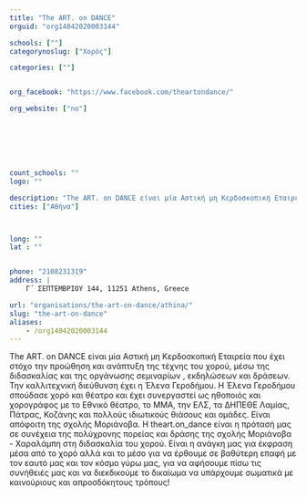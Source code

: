 ```yaml
---
title: "The ART. on DANCE"
orguid: "org14042020003144"

schools: [""]
categorynoslug: ["Χορός"]

categories: [""]


org_facebook: "https://www.facebook.com/theartondance/"

org_website: ["no"]







count_schools: ""
logo: ""

description: "The ART. on DANCE είναι μία Αστική μη Κερδοσκοπική Εταιρεία που έχει στόχο την προώθηση και ανάπτυξη της τέχνης του χορού, μέσω της διδασκαλίας και της οργάνωσης σεμιναρίων , εκδηλώσεων και δράσεων. Την καλλιτεχνική διεύθυνση έχει η Έλενα Γεροδήμου. Η Έλενα Γεροδήμου σπούδασε χορό και θέατρο και έχει συνεργαστεί ως ηθοποιός και χορογράφος με το Εθνικό θέατρο, το ΜΜΑ, την ΕΛΣ, τα ΔΗΠΕΘΕ Λαμίας, Πάτρας, Κοζάνης και πολλούς ιδιωτικούς θιάσους και ομάδες. Είναι απόφοιτη της σχολής Μοριάνοβα. Η theart.on_dance είναι η πρότασή μας σε συνέχεια της πολύχρονης πορείας και δράσης της σχολής Μοριάνοβα - Χαραλάμπη στη διδασκαλία του χορού. Είναι η ανάγκη μας για έκφραση μέσα από το χορό αλλά και το μέσο για να έρθουμε σε βαθύτερη επαφή με τον εαυτό μας και τον κόσμο γύρω μας, για να αφήσουμε πίσω τις συνήθειές μας και να διεκδικούμε το δικαίωμα να υπάρχουμε σωματικά με καινούριους και απροσδόκητους τρόπους!"
cities: ["Αθήνα"]



long: ""
lat : ""


phone: "2108231319"
address: |
    Γ΄ ΣΕΠΤΕΜΒΡΙΟΥ 144, 11251 Athens, Greece

url: "organisations/the-art-on-dance/athina/"
slug: "the-art-on-dance"
aliases:
    - /org14042020003144
---
```


The ART. on DANCE είναι μία Αστική μη Κερδοσκοπική Εταιρεία που έχει στόχο την προώθηση και ανάπτυξη της τέχνης του χορού, μέσω της διδασκαλίας και της οργάνωσης σεμιναρίων , εκδηλώσεων και δράσεων. Την καλλιτεχνική διεύθυνση έχει η Έλενα Γεροδήμου. Η Έλενα Γεροδήμου σπούδασε χορό και θέατρο και έχει συνεργαστεί ως ηθοποιός και χορογράφος με το Εθνικό θέατρο, το ΜΜΑ, την ΕΛΣ, τα ΔΗΠΕΘΕ Λαμίας, Πάτρας, Κοζάνης και πολλούς ιδιωτικούς θιάσους και ομάδες. Είναι απόφοιτη της σχολής Μοριάνοβα. Η theart.on_dance είναι η πρότασή μας σε συνέχεια της πολύχρονης πορείας και δράσης της σχολής Μοριάνοβα - Χαραλάμπη στη διδασκαλία του χορού. Είναι η ανάγκη μας για έκφραση μέσα από το χορό αλλά και το μέσο για να έρθουμε σε βαθύτερη επαφή με τον εαυτό μας και τον κόσμο γύρω μας, για να αφήσουμε πίσω τις συνήθειές μας και να διεκδικούμε το δικαίωμα να υπάρχουμε σωματικά με καινούριους και απροσδόκητους τρόπους!
